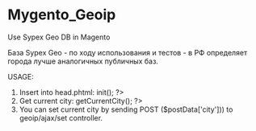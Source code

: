 Mygento_Geoip
=====

Use Sypex Geo DB in Magento

База Sypex Geo - по ходу использования и тестов  - в РФ определяет города лучше аналогичных публичных баз.


USAGE:
1. Insert into head.phtml:  <?php Mage::helper('geoip')->init(); ?>
2. Get current city: <?php echo Mage::helper('geoip')->getCurrentCity(); ?>
3. You can set current city by sending POST ($postData['city'])) to geoip/ajax/set controller.